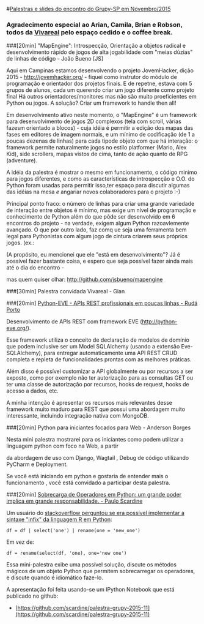 #[Palestras e slides do encontro do Grupy-SP em Novembro/2015](http://www.meetup.com/pt/Grupy-SP/events/226536272/)

### Agradecimento especial ao Arian, Camila, Brian e Robson, todos da [Vivareal](http://www.vivareal.com.br/) pelo espaço cedido e o coffee break.

###[20min] "MapEngine": Introspecção, Orientação a objetos radical e desenvolvimento rápido de jogos de alta jogabilidade com "meias dúzias" de linhas de código - João Bueno [JS]  

Aqui em Campinas estamos desenvolvendo o projeto JovemHacker, dição 2015 - http://jovemhacker.org/ - fiquei como instrutor do módulo de programação e orientador dos projetos finais. E de repetne, estava com 5 grupos de alunos, cada um querendo criar um jogo diferente como projeto final Há outros orientadores/monitores mas não são muito proeficientes em Python ou jogos. A solução? Criar um framework to handle then all!

Em desenvolvimento ativo neste momento, o "MapEngine" é um framework para desenvolvimento de jogos 2D complexos (tela com scroll, várias fazesm orientado a blocos) - cuja idéia é permitir a edição dos mapas das fases em editores de imagem normais, e um mínimo de codificação (de 1 a poucas dezenas de linhas) para cada tipode objeto com que há interação: o framework permite naturalmente jogos no estilo platformer (Mario, Alex Kid), side scrollers, mapas vistos de cima, tanto de ação quanto de RPG (adventure). 

A idéia da palestra é mostrar o mesmo em funcionamento,  o código minimo para jogos diferentes, e como as características de introspecção e O.O. do Python foram usadas para permitir isso,ter espaço para discutir algumas das idéias na mesa _e_ angariar novos colaboradores para o projeto :-)

Principal ponto fraco: o número de linhas para criar uma grande variedade de interação entre objetos é mínimo, mas exige um nível de programação e conhecimento de Python além do que pôde ser desenvolvido em 6 encontros do projeto - na verdade, exigem algum Python razoavlemente avançado. O que por outro lado, faz comq ue seja uma ferramenta bem legal para Pythonistas com algum jogo de cintura criarem seus próprios jogos. (ex.: 

(A propósito, eu mencionei que ele "está em desenvolvimento"?  Já é possível fazer bastante coisa, e espero que seja possível fazer ainda mais até o dia do encontro -

mas quem quiser olhar: http://github.com/jsbueno/mapengine

###[30min] Palestra convidada Vivareal - Gian

###[20min] [Python-EVE - APIs REST profissionais em poucas linhas - Rudá Porto](http://pt.slideshare.net/rudaporto/python-eve-apis-restful-profissionais-em-poucas-linhas)

Desenvolvimento de APIs REST com framework EVE (http://python-eve.org/).

Esse framework utiliza o conceito de declaração de modelos de domínio que podem inclusive ser um Model SQLAlchemy (usando a extensão Eve-SQLAlchemy), para entregar automaticamente uma API REST CRUD completa e repleta de funcionalidades prontas com as melhores práticas.

Além disso é possível customizar a API globalmente ou por recursos a ser exposto, como por exemplo não ter autorização para as consultas GET ou ter uma classe de autorização por recursos, hooks de request, hooks de acesso a dados, etc.

A minha intenção é apresentar os recursos mais relevantes desse framework muito maduro para REST que possui uma abordagem muito interessante, incluindo integração nativa com MongoDB.

###[20min] Python para iniciantes focados para Web - Anderson Borges 

Nesta mini palestra mostrarei para os iniciantes  como podem utilizar  a linguagem python com foco na Web, a partir 

da abordagem de uso com Django, Wagtail , Debug de código utilizando PyCharm e Deployment.

Se você está iniciando em python e gostaria de entender mais o funcionamento , você está convidado a participar desta palestra.

###[20min] [Sobrecarga de Operadores em Python: um grande poder implica em grande responsabilidade. - Paulo Scardine](http://nbviewer.ipython.org/github/scardine/palestra-grupy-2015-11/blob/master/Sobrecarga-de-operadores-em-Python.ipynb)

Um usuário do [stackoverflow perguntou se era possível implementar a sintaxe "infix" da linguagem R em Python](http://stackoverflow.com/questions/33658355/piping-output-from-one-function-to-another-using-python-infix-syntax):


    df = df | select('one') | rename(one = 'new_one')

Em vez de:


    df = rename(select(df, 'one), one='new one')

Essa mini-palestra exibe uma possível solução, discute os métodos mágicos de um objeto Python que permitem sobrecarregar os operadores, e discute quando é idiomático faze-lo.

A apresentação foi feita usando-se um IPython Notebook que está publicado no github:

 * [https://github.com/scardine/palestra-grupy-2015-11](https://github.com/scardine/palestra-grupy-2015-11)
